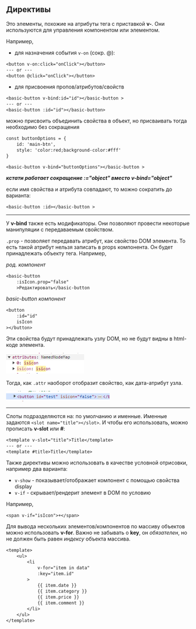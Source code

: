 ## Директивы

Это элементы, похожие на атрибуты тега с приставкой **v-**. Они используются для управления компонентом или элементом.

Например,

-   для назначения события `v-on` (сокр. @):

```
<button v-on:click="onClick"></button>
--- or ---
<button @click="onClick"></button>
```

-   для присвоения пропов/атрибутов/свойств

```
<basic-button v-bind:id="id"></basic-button >
--- or ---
<basic-button :id="id"></basic-button>
```

можно присвоить объединить свойства в объект, но присваивать тогда необходимо без сокращения

```
const buttonOptions = {
    id: 'main-btn',
    style: 'color:red;background-color:#fff'
}
```

```
<basic-button v-bind="buttonOptions"></basic-button >
```

**_кстати работает сокращение :="object" вместо v-bind="object"_**

если имя свойства и атрибута совпадают, то можно сократить до варианта:

```
<basic-button :id></basic-button >
```

---

У **v-bind** также есть модификаторы. Они позволяют провести некоторые манипуляции с передаваемым свойством.

`.prop` - позволяет передавать атрибут, как свойство DOM элемента. То есть такой атрибут нельзя записать в props компонента. Он будет принадлежать объекту тега.
Например,

_род. компонент_
```
<basic-button
    :isIcon.prop="false"
    >Редактировать</basic-button
```

_basic-button компонент_
```
<button
    :id="id"
    isIcon
></button>
```
Эти свойства будут принадлежать узлу DOM, но не будут видны в html-коде элемента.

![alt text](image.png)

Тогда, как `.attr` наоборот отобразит свойство, как дата-атрибут узла.

![alt text](image-1.png)

* * *

Слоты подразделяются на: по умолчанию и именные. Именные задаются `<slot name="title"></slot>`.
И чтобы его использовать, можно прописать **v-slot** или **#**:
```
<template v-slot="title">Title</template>
--- or ---
<template #title>Title</template>
```

Также директивы можно использовать в качестве условной отрисовки, например два варианта:
* `v-show` - показывает/отображает компонент с помощью свойства display
* `v-if` - скрывает/рендерит элемент в DOM по условию

Например,
```
<span v-if="isIcon">+</span>
```

Для вывода нескольких элементов/компонентов по массиву объектов можно использовать **v-for**. Важно не забывать о **key**, он _обязателен_, но не должен быть равен _индексу_ объекта массива.
```
<template>
    <ul>
        <li
            v-for="item in data"
            :key="item.id"
        >
            {{ item.date }}
            {{ item.category }}
            {{ item.price }}
            {{ item.comment }}
        </li>
    </ul>
</template>
```